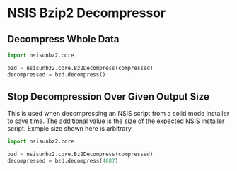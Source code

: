 # NSIS Bzip2 Decompressor

## Decompress Whole Data

```python
import nsisunbz2.core

bzd = nsisunbz2.core.Bz2Decompress(compressed)
decompressed = bzd.decompress()
```

## Stop Decompression Over Given Output Size

This is used when decompressing an NSIS script from a solid mode installer to save time.
The additional value is the size of the expected NSIS installer script. Exmple size shown
here is arbitrary.

```python
import nsisunbz2.core

bzd = nsisunbz2.core.Bz2Decompress(compressed)
decompressed = bzd.decompress(4687)
```
